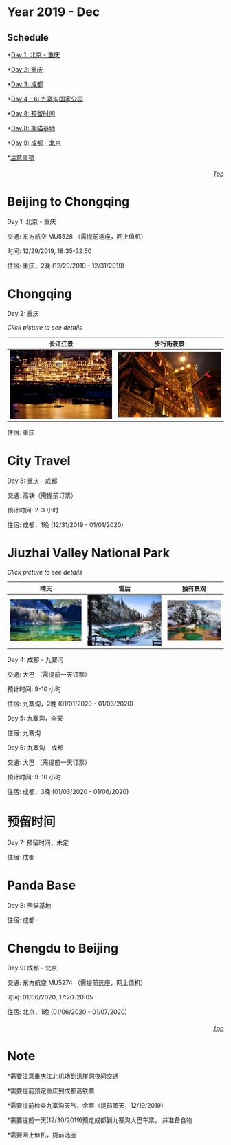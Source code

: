 Year 2019 - Dec
=============================
## Schedule
*[Day 1: 北京 - 重庆](#Beijing-to-Chongqing)

*[Day 2: 重庆](#Chongqing)

*[Day 3: 成都](#City-Travel)

*[Day 4 - 6: 九寨沟国家公园](#Jiuzhai-Valley-National-Park)

*[Day 8: 预留时间](#预留时间)

*[Day 8: 熊猫基地](#Panda-Base)

*[Day 9: 成都 - 北京](#Chengdu-to-Beijing)

*[注意事项](#注意事项)

###### <p dir='rtl' align='right'>[Top](#Schedule)</p>
# Beijing to Chongqing
Day 1: 北京 - 重庆

交通: 东方航空 MU5528 （需提前选座，网上值机）

时间: 12/29/2019, 18:35-22:50

住宿: 重庆，2晚 (12/29/2019 - 12/31/2019)

# Chongqing
Day 2: 重庆

*Click picture to see details*

| 长江江景                           | 步行街夜景 |
| :----------:                           | :-----------: |
| ![江景](/CQ/HYD1.png) | ![千与千寻-不可思议之镇](/CQ/HYD2.png) |

住宿: 重庆

# City Travel
Day 3: 重庆 - 成都

交通: 高铁（需提前订票）

预计时间: 2-3 小时

住宿: 成都，1晚 (12/31/2019 - 01/01/2020)

# Jiuzhai Valley National Park
*Click picture to see details*

| 晴天                           | 雪后    | 独有景观   |
| :----------:                           | :-----------: |  :-----------: |
| ![晴天](/JZG/View1.PNG) | ![雪后](/JZG/View2.PNG) |  ![独有景观](/JZG/View3.PNG) |

Day 4: 成都 - 九寨沟

交通: 大巴 （需提前一天订票）

预计时间: 9-10 小时

住宿: 九寨沟，2晚 (01/01/2020 - 01/03/2020)

Day 5: 九寨沟，全天

住宿: 九寨沟

Day 6: 九寨沟 - 成都

交通: 大巴 （需提前一天订票）

预计时间: 9-10 小时

住宿: 成都，3晚  (01/03/2020 - 01/06/2020)

# 预留时间
Day 7: 预留时间，未定 

住宿: 成都

# Panda Base
Day 8: 熊猫基地

住宿: 成都

# Chengdu to Beijing
Day 9: 成都 - 北京

交通: 东方航空 MU5274 （需提前选座，网上值机）

时间: 01/06/2020, 17:20-20:05

住宿: 北京，1晚 (01/06/2020 - 01/07/2020)
###### <p dir='rtl' align='right'>[Top](#Schedule)</p>

# Note
*需要注意重庆江北机场到洪崖洞夜间交通

*需要提前预定重庆到成都高铁票

*需要提前检查九寨沟天气，余票（提前15天，12/19/2019）

*需要提前一天(12/30/2019)预定成都到九寨沟大巴车票， 并准备食物

*需要网上值机，提前选座
